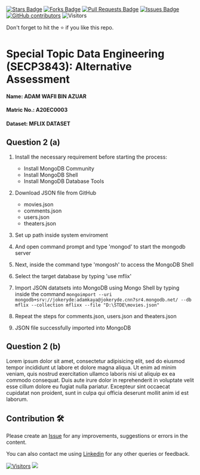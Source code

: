 <a href="https://github.com/drshahizan/SECP3843/stargazers"><img src="https://img.shields.io/github/stars/drshahizan/SECP3843" alt="Stars Badge"/></a>
<a href="https://github.com/drshahizan/SECP3843/network/members"><img src="https://img.shields.io/github/forks/drshahizan/SECP3843" alt="Forks Badge"/></a>
<a href="https://github.com/drshahizan/SECP3843/pulls"><img src="https://img.shields.io/github/issues-pr/drshahizan/SECP3843" alt="Pull Requests Badge"/></a>
<a href="https://github.com/drshahizan/SECP3843/issues"><img src="https://img.shields.io/github/issues/drshahizan/SECP3843" alt="Issues Badge"/></a>
<a href="https://github.com/drshahizan/SECP3843/graphs/contributors"><img alt="GitHub contributors" src="https://img.shields.io/github/contributors/drshahizan/SECP3843?color=2b9348"></a>
![Visitors](https://api.visitorbadge.io/api/visitors?path=https%3A%2F%2Fgithub.com%2Fdrshahizan%2FSECP3843&labelColor=%23d9e3f0&countColor=%23697689&style=flat)

Don't forget to hit the :star: if you like this repo.

# Special Topic Data Engineering (SECP3843): Alternative Assessment

#### Name: ADAM WAFII BIN AZUAR

#### Matric No.: A20EC0003

#### Dataset: MFLIX DATASET

## Question 2 (a)

  1. Install the necessary requirement before starting the process:
     <ul>
       <li> Install MongoDB Community</li>
       <li> Install MongoDB Shell</li>
       <li> Install MongoDB Database Tools</li>
     </ul>

  2. Download JSON file from GitHub
     <ul>
       <li> movies.json</li>
       <li> comments.json</li>
       <li> users.json</li>
       <li> theaters.json</li>
     </ul>

  3. Set up path inside system enviroment
     
  4. And open command prompt and type 'mongod' to start the mongodb server

  5. Next, inside the command type 'mongosh' to access the MongoDB Shell
     
  6. Select the target database by typing 'use mflix'
      
  7. Import JSON datatsets into MongoDB using Mongo Shell by typing inside the command ```mongoimport --uri mongodb+srv://jokeryde:adamkaya@jokeryde.cnn7sr4.mongodb.net/ --db mflix --collection mflixx --file "D:\STDE\movies.json"```

      
  8. Repeat the steps for comments.json, users.json and theaters.json

      
  9. JSON file successfully imported into MongoDB


## Question 2 (b)

Lorem ipsum dolor sit amet, consectetur adipisicing elit, sed do eiusmod tempor incididunt ut labore et dolore magna aliqua. Ut enim ad minim veniam, quis nostrud exercitation ullamco laboris nisi ut aliquip ex ea commodo consequat. Duis aute irure dolor in reprehenderit in voluptate velit esse cillum dolore eu fugiat nulla pariatur. Excepteur sint occaecat cupidatat non proident, sunt in culpa qui officia deserunt mollit anim id est laborum.

## Contribution 🛠️

Please create an [Issue](https://github.com/drshahizan/special-topic-data-engineering/issues) for any improvements, suggestions or errors in the content.

You can also contact me using [Linkedin](https://www.linkedin.com/in/drshahizan/) for any other queries or feedback.

[![Visitors](https://api.visitorbadge.io/api/visitors?path=https%3A%2F%2Fgithub.com%2Fdrshahizan&labelColor=%23697689&countColor=%23555555&style=plastic)](https://visitorbadge.io/status?path=https%3A%2F%2Fgithub.com%2Fdrshahizan)
![](https://hit.yhype.me/github/profile?user_id=81284918)
